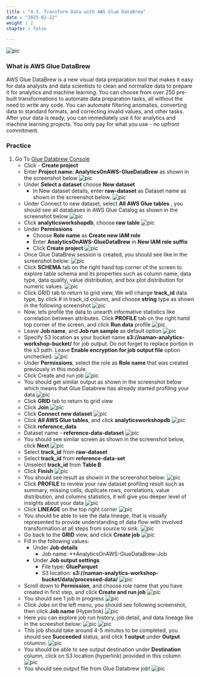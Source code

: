 ```yaml
---
title : "4.3. Transform Data with AWS Glue DataBrew"
date : "2025-02-22"
weight : 2
chapter : false

---
```

![pic](/anworkshopaws/images/a-06.png) 
### What is AWS Glue DataBrew ###
   AWS Glue DataBrew is a new visual data preparation tool that makes it easy for data analysts and data scientists to clean and normalize data to prepare it for analytics and machine learning. You can choose from over 250 pre-built transformations to automate data preparation tasks, all without the need to write any code. You can automate filtering anomalies, converting data to standard formats, and correcting invalid values, and other tasks. After your data is ready, you can immediately use it for analytics and machine learning projects. You only pay for what you use - no upfront commitment.

### Practice ###
1. Go To [Glue Databrew Console](https://console.aws.amazon.com/databrew/home?region=us-east-1#landing)
   - Click - **Create project**
   - Enter **Project name: AnalyticsOnAWS-GlueDataBrew** as shown in the screenshot below
   ![pic](/anworkshopaws/images/4-datatransformation/28.png)
   - Under **Select a dataset** choose **New dataset**
      - In New dataset details, enter **raw-dataset** as Dataset name as shown in the screenshot below.
      ![pic](/anworkshopaws/images/4-datatransformation/29.png)
   - Under Connect to new dataset, select **All AWS Glue tables** , you should see all databases in AWS Glue Catalog as shown in the screenshot below
   ![pic](/anworkshopaws/images/4-datatransformation/30.png)
   - Click **analyticsworkshopdb**, choose **raw table**
   ![pic](/anworkshopaws/images/4-datatransformation/31.png)
   - Under **Permissions**
      - Choose **Role name** as **Create new IAM role**
      - Enter **AnalyticsOnAWS-GlueDataBrew** in **New IAM role suffix**
      - Click **Create project**
      ![pic](/anworkshopaws/images/4-datatransformation/32.png)
   - Once Glue DataBrew session is created, you should see like in the screenshot below:
      ![pic](/anworkshopaws/images/4-datatransformation/33.png)
   - Click **SCHEMA** tab on the right hand top corner of the screen to explore table schema and its properties such as column name, data type, data quality, value distribution, and box plot distribution for numeric values.
      ![pic](/anworkshopaws/images/4-datatransformation/34.png)
   - Click GRID tab to return to grid view, We will change **track_id** data type, by click # in track_id column, and choose **string** type as shown in the following screenshot
      ![pic](/anworkshopaws/images/4-datatransformation/35.png)
   - Now, lets profile the data to unearth informative statistics like correlation between attributes. Click **PROFILE** tab on the right hand top corner of the screen, and click **Run data** profile
      ![pic](/anworkshopaws/images/4-datatransformation/36.png)
   - Leave **Job name**, and **Job run sample** as default option
      ![pic](/anworkshopaws/images/4-datatransformation/37.png)
   - Specify S3 location as your bucket name **s3://naman-analytics-workshop-bucket/** for job output. Do not forget to replace portion in the s3 path. Leave **Enable encryption for job output file** option unchecked.
      ![pic](/anworkshopaws/images/4-datatransformation/38.png)
   - Under **Permissions**, select the role as **Role name** that was created previously in this module.
   - Click Create and run job
      ![pic](/anworkshopaws/images/4-datatransformation/39.png)
   - You should get similar output as shown in the screenshot below which means that Glue Databrew has already started profiling your data
      ![pic](/anworkshopaws/images/4-datatransformation/40.png)
   - Click **GRID** tab to return to grid view
   - Click **Join**
      ![pic](/anworkshopaws/images/4-datatransformation/41.png)
   - Click **Connect new dataset**
      ![pic](/anworkshopaws/images/4-datatransformation/42.png)
   - Click **All AWS Glue tables**, and click **analyticsworkshopdb**
      ![pic](/anworkshopaws/images/4-datatransformation/43.png)
   - Click **reference_data**
   - Dataset name - **reference-data-dataset**
      ![pic](/anworkshopaws/images/4-datatransformation/44.png)
   - You should see similar screen as shown in the screenshot below, click **Next**
      ![pic](/anworkshopaws/images/4-datatransformation/45.png)
   - Select **track_id** from **raw-dataset**
   - Select **track_id** from **reference-data-set**
   - Unselect **track_id** from **Table B**
   - Click **Finish**
      ![pic](/anworkshopaws/images/4-datatransformation/46.png)
   - You should see result as showin in the screenshot below:
      ![pic](/anworkshopaws/images/4-datatransformation/47.png)
   - Click **PROFILE** to review your raw dataset profiling result such as summary, missing cells, duplicate rows, correlations, value distribution, and columns statistics, it will give you deeper level of insights about your data
      ![pic](/anworkshopaws/images/4-datatransformation/48.png)
   - Click **LINEAGE** on the top right corner
      ![pic](/anworkshopaws/images/4-datatransformation/49.png)
   - You should be able to see the data lineage, that is visually represented to provide understanding of data flow with involved transformation at all steps from source to sink.
      ![pic](/anworkshopaws/images/4-datatransformation/50.png)
   - Go back to the **GRID** view, and click **Create job**
      ![pic](/anworkshopaws/images/4-datatransformation/51.png)
   - Fill in the following values:
      - Under **Job details**
         - Job name: **AnalyticsOnAWS-GlueDataBrew-Job
      - Under **Job output settings**
         - File type: **GlueParquet**
         - S3 location: **s3://naman-analytics-workshop-bucket/data/processed-data/**
      ![pic](/anworkshopaws/images/4-datatransformation/52.png)
   - Scroll down to **Permission**, and choose role name that you have created in first step, and click **Create and run job**
      ![pic](/anworkshopaws/images/4-datatransformation/53.png)
   - You should see 1 job in progress
      ![pic](/anworkshopaws/images/4-datatransformation/54.png)
   - Click Jobs on the left menu, you should see following screenshot, then click **Job name** (Hyperlink)
      ![pic](/anworkshopaws/images/4-datatransformation/55.png)
   - Here you can explore job run history, job detail, and data lineage like in the screeshot below:
      ![pic](/anworkshopaws/images/4-datatransformation/56.png)
      ![pic](/anworkshopaws/images/4-datatransformation/57.png)
   - This job should take around 4-5 minutes to be completed, you should see **Succeeded** status, and click **1 output** under **Output** columnn.
      ![pic](/anworkshopaws/images/4-datatransformation/58.png)
   - You should be able to see output destination under **Destination** column, click on S3 location (hyperlink) provided in this column
      ![pic](/anworkshopaws/images/4-datatransformation/59.png)
   - You should see output file from Glue Databrew job!
      ![pic](/anworkshopaws/images/4-datatransformation/60.png)


